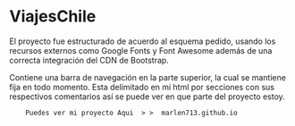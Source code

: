# ViajesChile

El proyecto fue estructurado de acuerdo al esquema pedido, usando los recursos externos como Google Fonts y Font Awesome
además de una correcta integración del CDN de Bootstrap. 

Contiene una barra de navegación en la parte superior, la cual se mantiene fija en todo momento. Esta delimitado en mi html
por secciones con sus respectivos comentarios así se puede ver en que parte del proyecto estoy.

        Puedes ver mi proyecto Aqui  > >  marlen713.github.io
       
        
